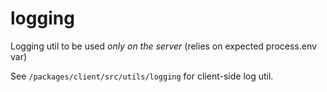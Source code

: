 # logging

Logging util to be used *only on the server* (relies on expected process.env var)

See `/packages/client/src/utils/logging` for client-side log util.